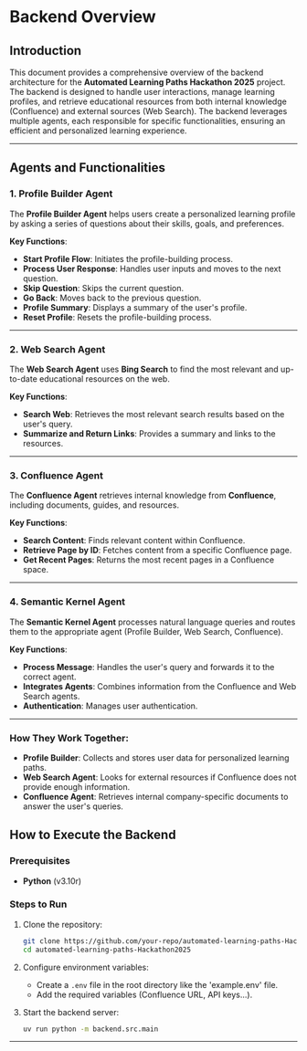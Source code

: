 # Backend Overview

## Introduction

This document provides a comprehensive overview of the backend architecture for the **Automated Learning Paths Hackathon 2025** project. The backend is designed to handle user interactions, manage learning profiles, and retrieve educational resources from both internal knowledge (Confluence) and external sources (Web Search). The backend leverages multiple agents, each responsible for specific functionalities, ensuring an efficient and personalized learning experience.

---

## Agents and Functionalities

### 1. **Profile Builder Agent**
The **Profile Builder Agent** helps users create a personalized learning profile by asking a series of questions about their skills, goals, and preferences.

**Key Functions**:
- **Start Profile Flow**: Initiates the profile-building process.
- **Process User Response**: Handles user inputs and moves to the next question.
- **Skip Question**: Skips the current question.
- **Go Back**: Moves back to the previous question.
- **Profile Summary**: Displays a summary of the user's profile.
- **Reset Profile**: Resets the profile-building process.

---

### 2. **Web Search Agent**
The **Web Search Agent** uses **Bing Search** to find the most relevant and up-to-date educational resources on the web.

**Key Functions**:
- **Search Web**: Retrieves the most relevant search results based on the user's query.
- **Summarize and Return Links**: Provides a summary and links to the resources.

---

### 3. **Confluence Agent**
The **Confluence Agent** retrieves internal knowledge from **Confluence**, including documents, guides, and resources.

**Key Functions**:
- **Search Content**: Finds relevant content within Confluence.
- **Retrieve Page by ID**: Fetches content from a specific Confluence page.
- **Get Recent Pages**: Returns the most recent pages in a Confluence space.

---

### 4. **Semantic Kernel Agent**
The **Semantic Kernel Agent** processes natural language queries and routes them to the appropriate agent (Profile Builder, Web Search, Confluence).

**Key Functions**:
- **Process Message**: Handles the user's query and forwards it to the correct agent.
- **Integrates Agents**: Combines information from the Confluence and Web Search agents.
- **Authentication**: Manages user authentication.

---

### How They Work Together:
- **Profile Builder**: Collects and stores user data for personalized learning paths.
- **Web Search Agent**: Looks for external resources if Confluence does not provide enough information.
- **Confluence Agent**: Retrieves internal company-specific documents to answer the user's queries.

## How to Execute the Backend

### Prerequisites
- **Python** (v3.10r)

### Steps to Run
1. Clone the repository:
     ```bash
     git clone https://github.com/your-repo/automated-learning-paths-Hackathon2025.git
     cd automated-learning-paths-Hackathon2025
     ```

2. Configure environment variables:
     - Create a `.env` file in the root directory like the 'example.env' file.
     - Add the required variables (Confluence URL, API keys...).

3. Start the backend server:
     ```bash
     uv run python -m backend.src.main
     ```
---
